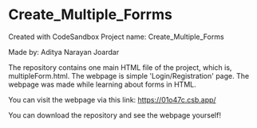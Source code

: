 # Create_Multiple_Forrms
Created with CodeSandbox
Project name: Create_Multiple_Forms

Made by: Aditya Narayan Joardar

The repository contains one main HTML file of the project, which is, multipleForm.html. 
The webpage is simple 'Login/Registration' page. The webpage was made while learning about forms in HTML.

You can visit the webpage via this link: https://01o47c.csb.app/

You can download the repository and see the webpage yourself!
